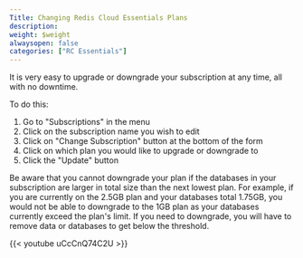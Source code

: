 ```yaml
---
Title: Changing Redis Cloud Essentials Plans
description:
weight: $weight
alwaysopen: false
categories: ["RC Essentials"]
---
```

It is very easy to upgrade or downgrade your subscription at any time,
all with no downtime.

To do this:

1. Go to "Subscriptions" in the menu
1. Click on the subscription name you wish to edit
1. Click on "Change Subscription" button at the bottom of the form
1. Click on which plan you would like to upgrade or downgrade to
1. Click the "Update" button

Be aware that you cannot downgrade your plan if the databases in your
subscription are larger in total size than the next lowest plan. For
example, if you are currently on the 2.5GB plan and your databases total
1.75GB, you would not be able to downgrade to the 1GB plan as your
databases currently exceed the plan's limit. If you need to downgrade,
you will have to remove data or databases to get below the threshold.

{{< youtube uCcCnQ74C2U >}}
